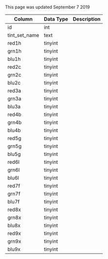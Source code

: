 This page was updated September 7 2019

| Column        | Data Type | Description |
| ------------- | --------- | ----------- |
| id            | int       |             |
| tint_set_name | text      |             |
| red1h         | tinyint   |             |
| grn1h         | tinyint   |             |
| blu1h         | tinyint   |             |
| red2c         | tinyint   |             |
| grn2c         | tinyint   |             |
| blu2c         | tinyint   |             |
| red3a         | tinyint   |             |
| grn3a         | tinyint   |             |
| blu3a         | tinyint   |             |
| red4b         | tinyint   |             |
| grn4b         | tinyint   |             |
| blu4b         | tinyint   |             |
| red5g         | tinyint   |             |
| grn5g         | tinyint   |             |
| blu5g         | tinyint   |             |
| red6l         | tinyint   |             |
| grn6l         | tinyint   |             |
| blu6l         | tinyint   |             |
| red7f         | tinyint   |             |
| grn7f         | tinyint   |             |
| blu7f         | tinyint   |             |
| red8x         | tinyint   |             |
| grn8x         | tinyint   |             |
| blu8x         | tinyint   |             |
| red9x         | tinyint   |             |
| grn9x         | tinyint   |             |
| blu9x         | tinyint   |             |
